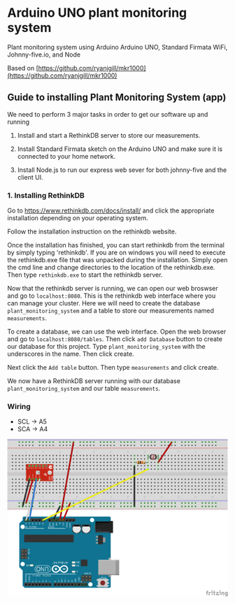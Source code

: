 # Arduino UNO plant monitoring system

Plant monitoring system using Arduino Arduino UNO, Standard Firmata WiFi, Johnny-five.io, and Node

Based on [https://github.com/ryanjgill/mkr1000](https://github.com/ryanjgill/mkr1000)

## Guide to installing Plant Monitoring System (app)

We need to perform 3 major tasks in order to get our software up and running

1. Install and start a RethinkDB server to store our measurements.

2. Install Standard Firmata sketch on the Arduino UNO and make sure it is connected to your home network.

3. Install Node.js to run our express web sever for both johnny-five and the client UI.

### 1. Installing RethinkDB

Go to https://www.rethinkdb.com/docs/install/ and click the appropriate installation depending on your operating system.

Follow the installation instruction on the rethinkdb website.

Once the installation has finished, you can start rethinkdb from the terminal by simply typing 'rethinkdb'. If you are on windows you will need to execute the rethinkdb.exe file that was unpacked during the installation. Simply open the cmd line and change directories to the location of the rethinkdb.exe. Then type `rethinkdb.exe` to start the rethinkdb server.

Now that the rethinkdb server is running, we can open our web broswser and go to `localhost:8080`. This is the rethinkdb web interface where you can manage your cluster. Here we will need to create the database `plant_monitoring_system` and a table to store our measurements named `measurements`.

To create a database, we can use the web interface. Open the web browser and go to `localhost:8080/tables`. Then click `add Database` button to create our database for this project. Type `plant_monitoring_system` with the underscores in the name. Then click create.

Next click the `Add table` button. Then type `measurements` and click create.

We now have a RethinkDB server running with our database `plant_monitoring_system` and our table `measurements`.

### Wiring

* SCL -> A5
* SCA -> A4

![Wiring](plant-monitor_bb.png "Wiring")

